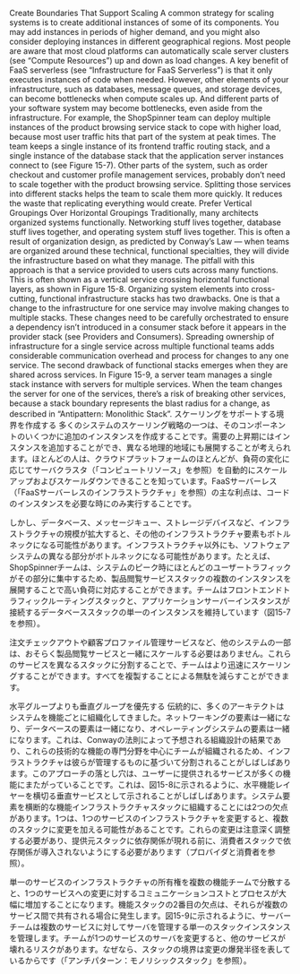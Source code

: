 Create Boundaries That Support Scaling A common strategy for scaling systems is to create additional instances of some of its components. You may add instances in periods of higher demand, and you might also consider deploying instances in different geographical regions. Most people are aware that most cloud platforms can automatically scale server clusters (see “Compute Resources”) up and down as load changes. A key benefit of FaaS serverless (see “Infrastructure for FaaS Serverless”) is that it only executes instances of code when needed.
However, other elements of your infrastructure, such as databases, message queues, and storage devices, can become bottlenecks when compute scales up. And different parts of your software system may become bottlenecks, even aside from the infrastructure. For example, the ShopSpinner team can deploy multiple instances of the product browsing service stack to cope with higher load, because most user traffic hits that part of the system at peak times. The team keeps a single instance of its frontend traffic routing stack, and a single instance of the database stack that the application server instances connect to (see Figure 15-7).
Other parts of the system, such as order checkout and customer profile management services, probably don’t need to scale together with the product browsing service. Splitting those services into different stacks helps the team to scale them more quickly. It reduces the waste that replicating everything would create.
Prefer Vertical Groupings Over Horizontal Groupings Traditionally, many architects organized systems functionally. Networking stuff lives together, database stuff lives together, and operating system stuff lives together. This is often a result of organization design, as predicted by Conway’s Law — when teams are organized around these technical, functional specialties, they will divide the infrastructure based on what they manage. The pitfall with this approach is that a service provided to users cuts across many functions. This is often shown as a vertical service crossing horizontal functional layers, as shown in Figure 15-8. Organizing system elements into cross-cutting, functional infrastructure stacks has two drawbacks. One is that a change to the infrastructure for one service may involve making changes to multiple stacks. These changes need to be carefully orchestrated to ensure a dependency isn’t introduced in a consumer stack before it appears in the provider stack (see Providers and Consumers).
Spreading ownership of infrastructure for a single service across multiple functional teams adds considerable communication overhead and process for changes to any one service. The second drawback of functional stacks emerges when they are shared across services. In Figure 15-9, a server team manages a single stack instance with servers for multiple services. When the team changes the server for one of the services, there’s a risk of breaking other services, because a stack boundary represents the blast radius for a change, as described in “Antipattern: Monolithic Stack”.
スケーリングをサポートする境界を作成する 多くのシステムのスケーリング戦略の一つは、そのコンポーネントのいくつかに追加のインスタンスを作成することです。需要の上昇期にはインスタンスを追加することができ、異なる地理的地域にも展開することが考えられます。ほとんどの人は、クラウドプラットフォームのほとんどが、負荷の変化に応じてサーバクラスタ（「コンピュートリソース」を参照）を自動的にスケールアップおよびスケールダウンできることを知っています。FaaSサーバーレス（「FaaSサーバーレスのインフラストラクチャ」を参照）の主な利点は、コードのインスタンスを必要な時にのみ実行することです。

しかし、データベース、メッセージキュー、ストレージデバイスなど、インフラストラクチャの規模が拡大すると、その他のインフラストラクチャ要素もボトルネックになる可能性があります。インフラストラクチャ以外にも、ソフトウェアシステムの異なる部分がボトルネックになる可能性があります。たとえば、ShopSpinnerチームは、システムのピーク時にほとんどのユーザートラフィックがその部分に集中するため、製品閲覧サービススタックの複数のインスタンスを展開することで高い負荷に対応することができます。チームはフロントエンドトラフィックルーティングスタックと、アプリケーションサーバーインスタンスが接続するデータベーススタックの単一のインスタンスを維持しています（図15-7を参照）。

注文チェックアウトや顧客プロファイル管理サービスなど、他のシステムの一部は、おそらく製品閲覧サービスと一緒にスケールする必要はありません。これらのサービスを異なるスタックに分割することで、チームはより迅速にスケーリングすることができます。すべてを複製することによる無駄を減らすことができます。

水平グループよりも垂直グループを優先する 伝統的に、多くのアーキテクトはシステムを機能ごとに組織化してきました。ネットワーキングの要素は一緒になり、データベースの要素は一緒になり、オペレーティングシステムの要素は一緒になります。これは、Conwayの法則によって予想される組織設計の結果であり、これらの技術的な機能の専門分野を中心にチームが組織されるため、インフラストラクチャは彼らが管理するものに基づいて分割されることがしばしばあります。このアプローチの落とし穴は、ユーザーに提供されるサービスが多くの機能にまたがっていることです。これは、図15-8に示されるように、水平機能レイヤーを横切る垂直サービスとして示されることがしばしばあります。システム要素を横断的な機能インフラストラクチャスタックに組織することには2つの欠点があります。1つは、1つのサービスのインフラストラクチャを変更すると、複数のスタックに変更を加える可能性があることです。これらの変更は注意深く調整する必要があり、提供元スタックに依存関係が現れる前に、消費者スタックで依存関係が導入されないようにする必要があります（プロバイダと消費者を参照）。

単一のサービスのインフラストラクチャの所有権を複数の機能チームで分散すると、1つのサービスへの変更に対するコミュニケーションコストとプロセスが大幅に増加することになります。機能スタックの2番目の欠点は、それらが複数のサービス間で共有される場合に発生します。図15-9に示されるように、サーバーチームは複数のサービスに対してサーバを管理する単一のスタックインスタンスを管理します。チームが1つのサービスのサーバを変更すると、他のサービスが壊れるリスクがあります。なぜなら、スタックの境界は変更の爆発半径を表しているからです（「アンチパターン：モノリシックスタック」を参照）。